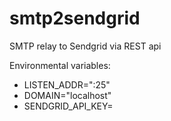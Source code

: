 # smtp2sendgrid
SMTP relay to Sendgrid via REST api

Environmental variables:
- LISTEN_ADDR=":25"
- DOMAIN="localhost"
- SENDGRID_API_KEY=<put your sendgrid api key here>
